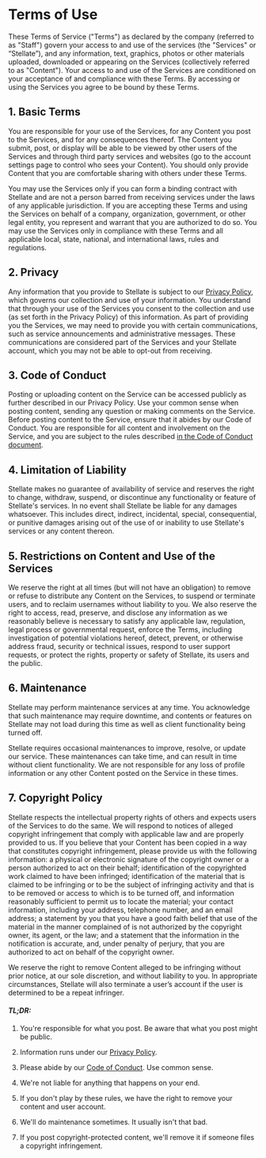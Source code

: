 # Terms of Use
These Terms of Service ("Terms") as declared by the company (referred to as "Staff") govern your access to and use of the services (the "Services" or “Stellate”), and any  information, text, graphics, photos or other materials uploaded, downloaded or appearing on the Services (collectively referred to as "Content"). Your access to and use of the Services are conditioned on your acceptance of and compliance with these Terms. By accessing or using the Services you agree to be bound by these Terms.

## 1. Basic Terms
You are responsible for your use of the Services, for any Content you post to the Services, and for any consequences thereof. The Content you submit, post, or display will be able to be viewed by other users of the Services and through third party services and websites (go to the account settings page to control who sees your Content). You should only provide Content that you are comfortable sharing with others under these Terms.

You may use the Services only if you can form a binding contract with Stellate and are not a person barred from receiving services under the laws of any applicable jurisdiction. If you are accepting these Terms and using the Services on behalf of a company, organization, government, or other legal entity, you represent and warrant that you are authorized to do so. You may use the Services only in compliance with these Terms and all applicable local, state, national, and international laws, rules and regulations.

## 2. Privacy
Any information that you provide to Stellate is subject to our [Privacy Policy][1], which governs our collection and use of your information. You  understand that through your use of the Services you consent to the collection and use (as set forth in the Privacy Policy) of this information. As part of providing you the Services, we may need to provide you with certain communications, such as service announcements and administrative messages. These communications are considered part of the Services and your Stellate account, which you may not be able to opt-out from receiving.

## 3. Code of Conduct
Posting or uploading content on the Service can be accessed publicly as further described in our Privacy Policy. Use your common sense when posting content, sending any question or making comments on the Service. Before posting content to the Service, ensure that it abides by our Code of Conduct. You are responsible for all content and involvement on the Service, and you are subject to the rules described [in the Code of Conduct document][2].

## 4. Limitation of Liability
Stellate makes no guarantee of availability of service and reserves the right to change, withdraw, suspend, or discontinue any functionality or feature of Stellate's services. In no event shall Stellate be liable for any damages whatsoever. This includes direct, indirect, incidental, special, consequential, or punitive damages arising out of the use of or inability to use Stellate's services or any content thereon.

## 5. Restrictions on Content and Use of the Services
We reserve the right at all times (but will not have an obligation) to remove or refuse to distribute any Content on the Services, to suspend or terminate users, and to reclaim usernames without liability to you. We also reserve the right to access, read, preserve, and disclose any information as we reasonably believe is necessary to satisfy any applicable law, regulation, legal process or governmental request, enforce the Terms, including investigation of potential violations hereof, detect, prevent, or otherwise address fraud, security or technical issues, respond to user support requests, or protect  the rights, property or safety of Stellate, its users and the public.

## 6. Maintenance
Stellate may perform maintenance services at any time. You acknowledge that such maintenance may require downtime, and contents or features on Stellate may not load during this time as well as client functionality being turned off.

Stellate requires occasional maintenances to improve, resolve, or update our service. These maintenances can take time, and can result in time without client functionality. We are not responsible for any loss of profile information or any other Content posted on the Service in these times.

## 7. Copyright Policy
Stellate respects the intellectual property rights of others and expects users of the Services to do the same. We will respond to notices of alleged copyright infringement that comply with applicable law and are properly provided to us. If you believe that your Content has been copied in a way that constitutes copyright infringement, please provide us with the following information: a physical or electronic signature of the copyright owner or a person authorized to act on their behalf; identification of the copyrighted work claimed to have been infringed; identification of the material that is claimed to be infringing or to be the subject of infringing activity and that is to be  removed or access to which is to be turned off, and information reasonably sufficient to permit us to locate the material; your contact information, including your address, telephone number, and an email address; a statement by you that you have a good faith belief that use of the material in the manner complained of is not authorized by the copyright owner, its agent, or the law; and a statement that the information in the notification is accurate, and, under penalty of perjury, that you are authorized to act on behalf of the copyright owner.

We reserve the right to remove Content alleged to be infringing without prior notice, at our sole discretion, and without liability to  you. In appropriate circumstances, Stellate will also terminate a user’s account if the user is determined to be a repeat infringer.

#### _TL;DR:_

1. You're responsible for what you post. Be aware that what you post might be public.

2. Information runs under our [Privacy Policy][1].

3. Please abide by our [Code of Conduct][2]. Use common sense.

4. We're not liable for anything that happens on your end.

5. If you don't play by these rules, we have the right to remove your content and user account.

6. We'll do maintenance sometimes. It usually isn't that bad.

7. If you post copyright-protected content, we'll remove it if someone files a copyright infringement.

[1]: http://stellate.cc/privacy
[2]: http://stellate.cc/conduct
